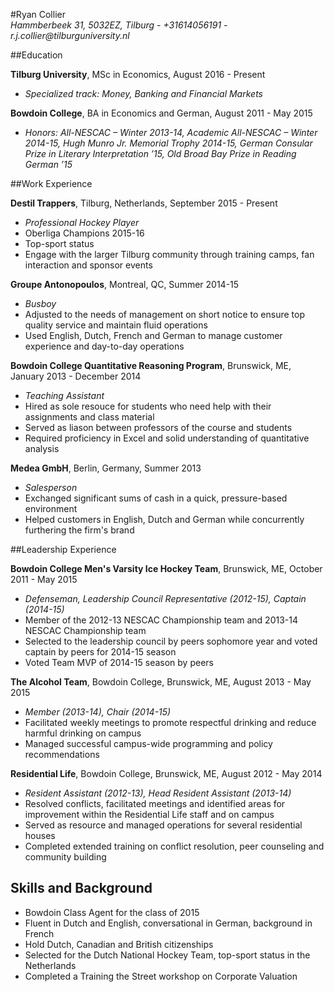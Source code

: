 #Ryan Collier  
_Hammberbeek 31, 5032EZ, Tilburg - +31614056191 - r.j.collier@tilburguniversity.nl_

##Education

**Tilburg University**, MSc in Economics,                    August 2016 - Present
 * _Specialized track: Money, Banking and Financial Markets_

**Bowdoin College**, BA in Economics and German,            August 2011 - May 2015
 * _Honors: All-NESCAC – Winter 2013-14, Academic All-NESCAC – Winter 2014-15, Hugh Munro Jr. Memorial Trophy 2014-15, German Consular Prize in Literary Interpretation ’15, Old Broad Bay Prize in Reading German ’15_

##Work Experience

**Destil Trappers**, Tilburg, Netherlands, September 2015 - Present  
* _Professional Hockey Player_
 * Oberliga Champions 2015-16
 * Top-sport status
 * Engage with the larger Tilburg community through training camps, fan interaction and sponsor events  

**Groupe Antonopoulos**, Montreal, QC, Summer 2014-15
* _Busboy_
 * Adjusted to the needs of management on short notice to ensure top quality service and maintain fluid operations
 * Used English, Dutch, French and German to manage customer experience and day-to-day operations  

**Bowdoin College Quantitative Reasoning Program**, Brunswick, ME, January 2013 - December 2014
* _Teaching Assistant_
 * Hired as sole resouce for students who need help with their assignments and class material
 * Served as liason between professors of the course and students
 * Required proficiency in Excel and solid understanding of quantitative analysis  

**Medea GmbH**, Berlin, Germany, Summer 2013
* _Salesperson_
 * Exchanged significant sums of cash in a quick, pressure-based environment
 * Helped customers in English, Dutch and German while concurrently furthering the firm's brand

##Leadership Experience

**Bowdoin College Men's Varsity Ice Hockey Team**, Brunswick, ME, October 2011 - May 2015
* _Defenseman, Leadership Council Representative (2012-15), Captain (2014-15)_
 * Member of the 2012-13 NESCAC Championship team and 2013-14 NESCAC Championship team
 * Selected to the leadership council by peers sophomore year and voted captain by peers for 2014-15 season
 * Voted Team MVP of 2014-15 season by peers

**The Alcohol Team**, Bowdoin College, Brunswick, ME, August 2013 - May 2015
* _Member (2013-14), Chair (2014-15)_
 * Facilitated weekly meetings to promote respectful drinking and reduce harmful drinking on campus
 * Managed successful campus-wide programming and policy recommendations

**Residential Life**, Bowdoin College, Brunswick, ME, August 2012 - May 2014
* _Resident Assistant (2012-13), Head Resident Assistant (2013-14)_
 * Resolved conflicts, facilitated meetings and identified areas for improvement within the Residential Life staff and on campus
 * Served as resource and managed operations for several residential houses
 * Completed extended training on conflict resolution, peer counseling and community building

## Skills and Background

* Bowdoin Class Agent for the class of 2015
* Fluent in Dutch and English, conversational in German, background in French
* Hold Dutch, Canadian and British citizenships
* Selected for the Dutch National Hockey Team, top-sport status in the Netherlands
* Completed a Training the Street workshop on Corporate Valuation



 
 
